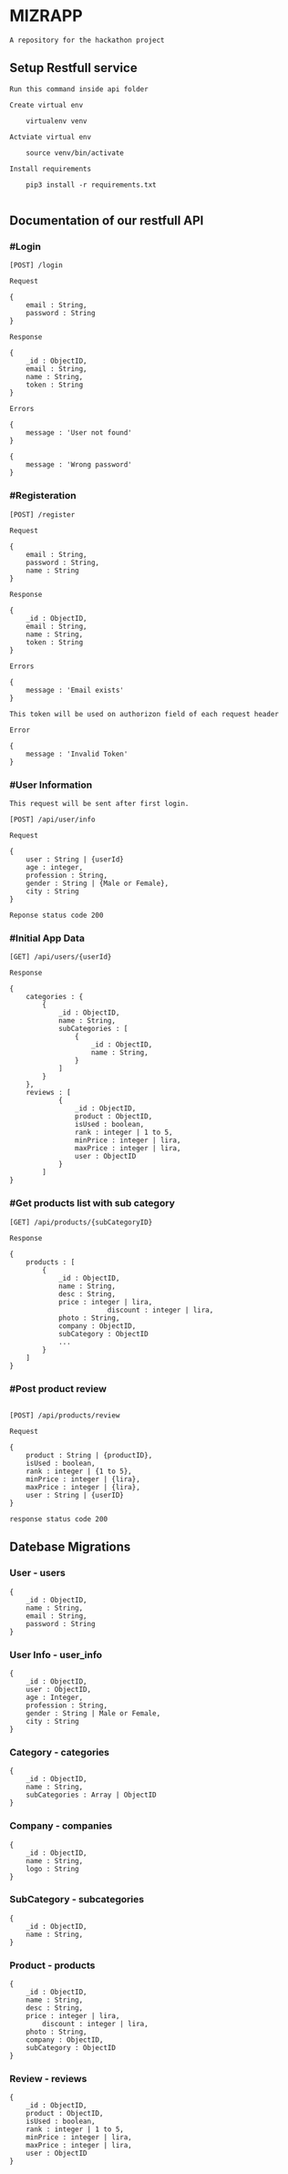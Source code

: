 # MIZRAPP

```
A repository for the hackathon project
```

## Setup Restfull service

```
Run this command inside api folder 

Create virtual env

	virtualenv venv

Actviate virtual env

	source venv/bin/activate

Install requirements

	pip3 install -r requirements.txt


```

## Documentation of our restfull API

### #Login
```
[POST] /login

Request

{
    email : String,
    password : String
}

Response

{
    _id : ObjectID,
    email : String,
    name : String,
    token : String
}

Errors

{
	message : 'User not found'
}

{
	message : 'Wrong password'
}

```

### #Registeration
```
[POST] /register

Request

{
    email : String,
    password : String,
    name : String
}

Response

{
    _id : ObjectID,
    email : String,
    name : String,
    token : String
}

Errors

{
	message : 'Email exists'
}

```

```
This token will be used on authorizon field of each request header

Error

{
	message : 'Invalid Token'
}
```

### #User Information
```
This request will be sent after first login.

[POST] /api/user/info

Request

{   
    user : String | {userId}
    age : integer,
    profession : String,
    gender : String | {Male or Female},
    city : String
}

Reponse status code 200
```

### #Initial App Data
```
[GET] /api/users/{userId}

Response

{
    categories : {
        {
            _id : ObjectID,
            name : String,
            subCategories : [
                {
                    _id : ObjectID,
                    name : String,
                }
            ]
        }
    },
    reviews : [
			{
				_id : ObjectID,
				product : ObjectID,
				isUsed : boolean,
				rank : integer | 1 to 5,
				minPrice : integer | lira,
				maxPrice : integer | lira,
				user : ObjectID
			}
		]
}
```

### #Get products list with sub category

```
[GET] /api/products/{subCategoryID}

Response

{
    products : [
        {
            _id : ObjectID,
            name : String,
            desc : String,
            price : integer | lira,
						discount : integer | lira,
            photo : String,
            company : ObjectID,
            subCategory : ObjectID
            ...
        }
    ]
}
```


### #Post product review

```

[POST] /api/products/review

Request

{
    product : String | {productID},
    isUsed : boolean,
    rank : integer | {1 to 5},
    minPrice : integer | {lira},
    maxPrice : integer | {lira},
    user : String | {userID}
}

response status code 200
```


## Datebase Migrations

### User - users

```
{
    _id : ObjectID,
    name : String,
    email : String,
    password : String
}
```

### User Info - user_info

```
{
    _id : ObjectID,
    user : ObjectID,
    age : Integer,
    profession : String,
    gender : String | Male or Female,
    city : String
}
```

### Category - categories

```
{
    _id : ObjectID,
    name : String,
    subCategories : Array | ObjectID
}
```

### Company - companies

```
{
    _id : ObjectID,
    name : String,
    logo : String
}
```

### SubCategory - subcategories

```
{
    _id : ObjectID,
    name : String,
}
```

### Product - products

```
{
    _id : ObjectID,
    name : String,
    desc : String,
    price : integer | lira,
		discount : integer | lira,
    photo : String,
    company : ObjectID,
    subCategory : ObjectID
}
```

### Review - reviews

```
{
    _id : ObjectID,
    product : ObjectID,
    isUsed : boolean,
    rank : integer | 1 to 5,
    minPrice : integer | lira,
    maxPrice : integer | lira,
    user : ObjectID
}
```

